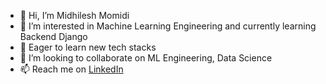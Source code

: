 - 👋 Hi, I’m Midhilesh Momidi
- 👀 I’m interested in Machine Learning Engineering and currently learning Backend Django
- 🌱 Eager to learn new tech stacks
- 💞️ I’m looking to collaborate on ML Engineering, Data Science 
- 📫 Reach me on [LinkedIn](https://www.linkedin.com/in/midhilesh-momidi-136462135/)

<!---
Midhilesh4890/Midhilesh4890 is a ✨ special ✨ repository because its `README.md` (this file) appears on your GitHub profile.
You can click the Preview link to take a look at your changes.
--->
